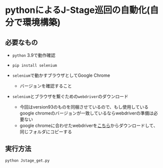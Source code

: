 # pythonによるJ-Stage巡回の自動化(自分で環境構築)

## 必要なもの

* `python` 3.9で動作確認
* `pip install selenium`

* `selenium`で動かすブラウザとしてGoogle Chrome

	* バージョンを確認すること

* `selenium`とブラウザを繋ぐための`webdriver`のダウンロード

	* 今回はversion93のものを同梱させているので、もし使用しているgoogle chromeのバージョンが一致しているならwebdriverの準備は必要ない
	* google chromeに合わせたwebdriverを[こちら](https://chromedriver.chromium.org/downloads)からダウンロードして、同じフォルダにコピーする

## 実行方法

```
python Jstage_get.py
```




